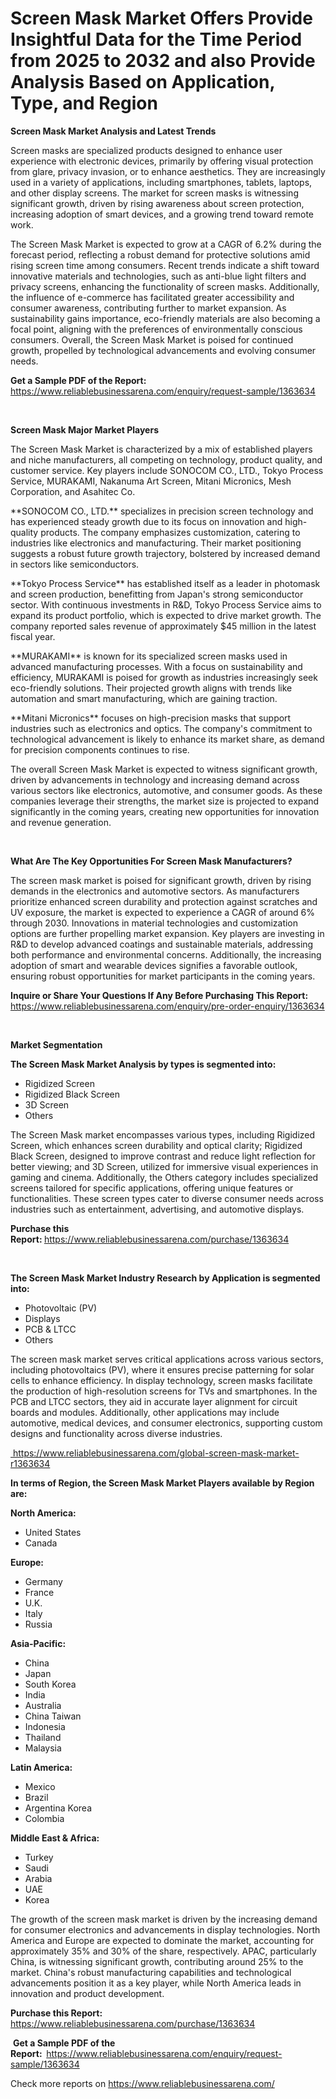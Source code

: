 <p><h1>Screen Mask Market Offers Provide Insightful Data for the Time Period from 2025 to 2032 and also Provide Analysis Based on Application, Type, and Region</h1></p><p><strong>Screen Mask Market Analysis and Latest Trends</strong></p>
<p><p>Screen masks are specialized products designed to enhance user experience with electronic devices, primarily by offering visual protection from glare, privacy invasion, or to enhance aesthetics. They are increasingly used in a variety of applications, including smartphones, tablets, laptops, and other display screens. The market for screen masks is witnessing significant growth, driven by rising awareness about screen protection, increasing adoption of smart devices, and a growing trend toward remote work.</p><p>The Screen Mask Market is expected to grow at a CAGR of 6.2% during the forecast period, reflecting a robust demand for protective solutions amid rising screen time among consumers. Recent trends indicate a shift toward innovative materials and technologies, such as anti-blue light filters and privacy screens, enhancing the functionality of screen masks. Additionally, the influence of e-commerce has facilitated greater accessibility and consumer awareness, contributing further to market expansion. As sustainability gains importance, eco-friendly materials are also becoming a focal point, aligning with the preferences of environmentally conscious consumers. Overall, the Screen Mask Market is poised for continued growth, propelled by technological advancements and evolving consumer needs.</p></p>
<p><strong>Get a Sample PDF of the Report:&nbsp;</strong> <a href="https://www.reliablebusinessarena.com/enquiry/request-sample/1363634?utm_campaign=2031&utm_medium=2&utm_source=Github&utm_content=ia&utm_term=13022025&utm_id=screen-mask">https://www.reliablebusinessarena.com/enquiry/request-sample/1363634</a></p>
<p>&nbsp;</p>
<p><strong>Screen Mask Major Market Players</strong></p>
<p><p>The Screen Mask Market is characterized by a mix of established players and niche manufacturers, all competing on technology, product quality, and customer service. Key players include SONOCOM CO., LTD., Tokyo Process Service, MURAKAMI, Nakanuma Art Screen, Mitani Micronics, Mesh Corporation, and Asahitec Co.</p><p>**SONOCOM CO., LTD.** specializes in precision screen technology and has experienced steady growth due to its focus on innovation and high-quality products. The company emphasizes customization, catering to industries like electronics and manufacturing. Their market positioning suggests a robust future growth trajectory, bolstered by increased demand in sectors like semiconductors.</p><p>**Tokyo Process Service** has established itself as a leader in photomask and screen production, benefitting from Japan's strong semiconductor sector. With continuous investments in R&D, Tokyo Process Service aims to expand its product portfolio, which is expected to drive market growth. The company reported sales revenue of approximately $45 million in the latest fiscal year.</p><p>**MURAKAMI** is known for its specialized screen masks used in advanced manufacturing processes. With a focus on sustainability and efficiency, MURAKAMI is poised for growth as industries increasingly seek eco-friendly solutions. Their projected growth aligns with trends like automation and smart manufacturing, which are gaining traction.</p><p>**Mitani Micronics** focuses on high-precision masks that support industries such as electronics and optics. The company's commitment to technological advancement is likely to enhance its market share, as demand for precision components continues to rise.</p><p>The overall Screen Mask Market is expected to witness significant growth, driven by advancements in technology and increasing demand across various sectors like electronics, automotive, and consumer goods. As these companies leverage their strengths, the market size is projected to expand significantly in the coming years, creating new opportunities for innovation and revenue generation.</p></p>
<p>&nbsp;</p>
<p><strong>What Are The Key Opportunities For Screen Mask Manufacturers?</strong></p>
<p><p>The screen mask market is poised for significant growth, driven by rising demands in the electronics and automotive sectors. As manufacturers prioritize enhanced screen durability and protection against scratches and UV exposure, the market is expected to experience a CAGR of around 6% through 2030. Innovations in material technologies and customization options are further propelling market expansion. Key players are investing in R&D to develop advanced coatings and sustainable materials, addressing both performance and environmental concerns. Additionally, the increasing adoption of smart and wearable devices signifies a favorable outlook, ensuring robust opportunities for market participants in the coming years.</p></p>
<p><strong>Inquire or Share Your Questions If Any Before Purchasing This Report:</strong> <a href="https://www.reliablebusinessarena.com/enquiry/pre-order-enquiry/1363634?utm_campaign=2031&utm_medium=2&utm_source=Github&utm_content=ia&utm_term=13022025&utm_id=screen-mask">https://www.reliablebusinessarena.com/enquiry/pre-order-enquiry/1363634</a></p>
<p>&nbsp;</p>
<p><strong>Market Segmentation</strong></p>
<p><strong>The Screen Mask Market Analysis by types is segmented into:</strong></p>
<p><ul><li>Rigidized Screen</li><li>Rigidized Black Screen</li><li>3D Screen</li><li>Others</li></ul></p>
<p><p>The Screen Mask market encompasses various types, including Rigidized Screen, which enhances screen durability and optical clarity; Rigidized Black Screen, designed to improve contrast and reduce light reflection for better viewing; and 3D Screen, utilized for immersive visual experiences in gaming and cinema. Additionally, the Others category includes specialized screens tailored for specific applications, offering unique features or functionalities. These screen types cater to diverse consumer needs across industries such as entertainment, advertising, and automotive displays.</p></p>
<p><strong>Purchase this Report:&nbsp;</strong><a href="https://www.reliablebusinessarena.com/purchase/1363634?utm_campaign=2031&utm_medium=2&utm_source=Github&utm_content=ia&utm_term=13022025&utm_id=screen-mask">https://www.reliablebusinessarena.com/purchase/1363634</a></p>
<p>&nbsp;</p>
<p><strong>The Screen Mask Market Industry Research by Application is segmented into:</strong></p>
<p><ul><li>Photovoltaic (PV)</li><li>Displays</li><li>PCB & LTCC</li><li>Others</li></ul></p>
<p><p>The screen mask market serves critical applications across various sectors, including photovoltaics (PV), where it ensures precise patterning for solar cells to enhance efficiency. In display technology, screen masks facilitate the production of high-resolution screens for TVs and smartphones. In the PCB and LTCC sectors, they aid in accurate layer alignment for circuit boards and modules. Additionally, other applications may include automotive, medical devices, and consumer electronics, supporting custom designs and functionality across diverse industries.</p></p>
<p><a href="https://www.reliablebusinessarena.com/global-screen-mask-market-r1363634?utm_campaign=2031&utm_medium=2&utm_source=Github&utm_content=ia&utm_term=13022025&utm_id=screen-mask">&nbsp;https://www.reliablebusinessarena.com/global-screen-mask-market-r1363634</a></p>
<p><strong>In terms of Region, the Screen Mask Market Players available by Region are:</strong></p>
<p>
    <p> <strong> North America: </strong>
        <ul>
            <li>United States</li>
            <li>Canada</li>
        </ul>
        </p> 
    <p> <strong> Europe: </strong>
        <ul>
            <li>Germany</li>
            <li>France</li>
            <li>U.K.</li>
            <li>Italy</li>
            <li>Russia</li>
        </ul>
        </p> 
    <p> <strong> Asia-Pacific: </strong>
        <ul>
            <li>China</li>
            <li>Japan</li>
            <li>South Korea</li>
            <li>India</li>
            <li>Australia</li>
            <li>China Taiwan</li>
            <li>Indonesia</li>
            <li>Thailand</li>
            <li>Malaysia</li>
        </ul>
        </p> 
    <p> <strong> Latin America: </strong>
        <ul>
            <li>Mexico</li>
            <li>Brazil</li>
            <li>Argentina Korea</li>
            <li>Colombia</li>
        </ul>
        </p> 
    <p> <strong> Middle East & Africa: </strong>
        <ul>
            <li>Turkey</li>
            <li>Saudi</li>
            <li>Arabia</li>
            <li>UAE</li>
            <li>Korea</li>
        </ul>
    </p>
    </p>
<p><p>The growth of the screen mask market is driven by the increasing demand for consumer electronics and advancements in display technologies. North America and Europe are expected to dominate the market, accounting for approximately 35% and 30% of the share, respectively. APAC, particularly China, is witnessing significant growth, contributing around 25% to the market. China's robust manufacturing capabilities and technological advancements position it as a key player, while North America leads in innovation and product development.</p></p>
<p><strong>Purchase this Report: </strong><a href="https://www.reliablebusinessarena.com/purchase/1363634?utm_campaign=2031&utm_medium=2&utm_source=Github&utm_content=ia&utm_term=13022025&utm_id=screen-mask">https://www.reliablebusinessarena.com/purchase/1363634</a></p>
<p>&nbsp;<strong>Get a Sample PDF of the Report:&nbsp;&nbsp;</strong><a href="https://www.reliablebusinessarena.com/enquiry/request-sample/1363634?utm_campaign=2031&utm_medium=2&utm_source=Github&utm_content=ia&utm_term=13022025&utm_id=screen-mask">https://www.reliablebusinessarena.com/enquiry/request-sample/1363634</a></p>
<p><strong></strong></p>
<p>Check more reports on <a href="https://www.reliablebusinessarena.com/?utm_campaign=2031&utm_medium=2&utm_source=Github&utm_content=ia&utm_term=13022025&utm_id=screen-mask">https://www.reliablebusinessarena.com/</a></p>